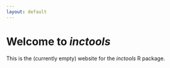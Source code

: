 ```yaml
---
layout: default
---
```


# Welcome to *inctools*

This is the (currently empty) website for the *inctools* R package.
